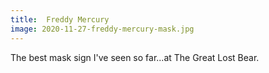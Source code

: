 ```yaml
---
title:  Freddy Mercury
image: 2020-11-27-freddy-mercury-mask.jpg
---
```


The best mask sign I've seen so far...at The Great Lost Bear.
